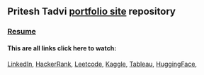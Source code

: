 ## Pritesh Tadvi [portfolio site](https://pritesh2000.github.io/) repository


### [Resume](https://drive.google.com/file/d/1mufgx0gQmhpGkE7CdMp5v4kmRvUBOks6/view)

#### This are all links click here to watch:
[LinkedIn](https://www.linkedin.com/in/pritesh-tadvi/), [HackerRank](https://www.hackerrank.com/profile/__ppt_29), [Leetcode](https://leetcode.com/__ppt_29/), [Kaggle](https://www.kaggle.com/priteshtadvi), [Tableau](https://public.tableau.com/app/profile/priteshkumar.tadvi/), [HuggingFace](https://huggingface.co/pritesh29),

